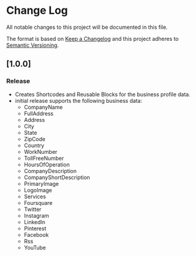 # Change Log

All notable changes to this project will be documented in this file.

The format is based on [Keep a Changelog](http://keepachangelog.com/)
and this project adheres to [Semantic Versioning](http://semver.org/).

## [1.0.0]

### Release

- Creates Shortcodes and Reusable Blocks for the business profile data.
- initial release supports the following business data:
  - CompanyName
  - FullAddress
  - Address
  - City
  - State
  - ZipCode
  - Country
  - WorkNumber
  - TollFreeNumber
  - HoursOfOperation
  - CompanyDescription
  - CompanyShortDescription
  - PrimaryImage
  - LogoImage
  - Services
  - Foursquare
  - Twitter
  - Instagram
  - LinkedIn
  - Pinterest
  - Facebook
  - Rss
  - YouTube
